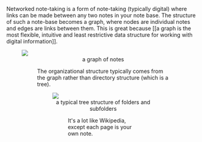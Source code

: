 ---
---
Networked note-taking is a form of note-taking (typically digital) where links can be made between any two notes in your note base. The structure of such a note-base becomes a graph, where nodes are individual notes and edges are links between them. This is great because [[a graph is the most flexible, intuitive and least restrictive data structure for working with digital information]].
<figure>
	<img src="https://miro.medium.com/max/700/1*f9MkMerdOj-6jxxM3Pd4SQ.png">
	<figcaption><center>a graph of notes</center></figcaption>
<figure>

The organizational structure typically comes from the graph rather than directory structure (which is a tree).
<figure>
	<img src="https://miro.medium.com/max/700/1*dCMynKvegvGjibBZh32hlQ.png">
	<figcaption><center>a typical tree structure of folders and subfolders</center></figcaption>
<figure>
	
It's a lot like Wikipedia, except each page is your own note.